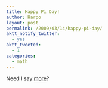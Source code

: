 ```yaml
---
title: Happy Pi Day!
author: Harpo
layout: post
permalink: /2009/03/14/happy-pi-day/
aktt_notify_twitter:
  - yes
aktt_tweeted:
  - 1
categories:
  - math
---
```

Need I say <a href="http://en.wikipedia.org/wiki/Pi_day" target="_blank">more</a>?